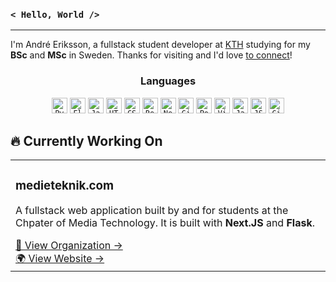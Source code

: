 ### `< Hello, World />`
--------------------------------
I'm André Eriksson, a fullstack student developer at [KTH](https://www.kth.se/) studying for my **BSc** and **MSc** in Sweden. Thanks for visiting and I'd love [to connect](https://www.linkedin.com/in/andr%C3%A9-eriksson-a0b05b329/)!

<h3 align="center">Languages</h3>
<p align="center">
  <code><img title="Python" height="25" src="images/python.svg"></code>
  <code><img title="Flask" height="25" src="images/flask.png"></code>
  <code><img title="JavaScript" height="25" src="images/js.svg"></code>
  <code><img title="HTML" height="25" src="images/html.svg"></code>
  <code><img title="CSS" height="25" src="images/css.png"></code>
  <code><img title="React" height="25" src="images/react.svg"></code>
  <code><img title="Next.JS" height="25" src="images/nextjs.png"></code>
  <code><img title="Git" height="25" src="images/git.svg"></code>
  <code><img title="PostgreSQL" height="25" src="images/postgresql.svg"></code>
  <code><img title="Visual Studio Code" height="25" src="images/vscode.png"></code>
  <code><img title="Java" height="25" src="images/java.svg"></code>
  <code><img title="JSON" height="25" src="images/json.svg"></code>
  <code><img title="GitHub" height="25" src="images/github.svg"></code>
</p>

## 🔥 Currently Working On
<table>
  <tr>
    <td width="500">
      <h3>medieteknik.com </h3>
      <p>A fullstack web application built by and for students at the Chpater of Media Technology. It is built with <strong>Next.JS</strong> and <strong>Flask</strong>.</p>
      <a href="https://github.com/medieteknik-kth">🏢 View Organization →</a>
      <br />
      <a href="https://www.medieteknik.com/">🌍 View Website →</a>
      <br/>
    </td>
  </tr>
</table>

